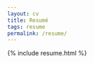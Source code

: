 ```yaml
---
layout: cv
title: Resumé
tags: resume
permalink: /resume/
---
```


<!-- <iframe width="100%" height="1080" frameBorder="0" marginwidth="0" marginheight="0" scrolling="No" hspace="0" vspace="0" src="https://docs.google.com/document/d/e/2PACX-1vQCPcv0T8h7BQ-Y2J9Y5vDBh5YQ_6mFpYSS-Wp--kmm5GhRoyx7ogDoyUIHFw8XKDkiJFU5PBZ-Nsl0/pub?embedded=true"></iframe> -->

{% include resume.html %}


<!-- # Suyog Jadhav

<div id="webaddress">
<a href="mailto:suyog.17je002775@ece.ism.ac.in">suyog.17je002775@ece.ism.ac.in</a>
|
<i class="fa fa-github"></i> <a href="http://github.com/iamsuyogjadhav">IAmSuyogJadhav</a>
|
<i class="fa fa-twitter"></i> <a href="http://twitter.com/iamsuyogjadhav">IAmSuyogJadhav</a>
</div>


## Experience
`2017-`
__Data Engineering Intern, Zendesk__ Work alongside the data science team on the machine learning driven Automatic Answers and Satisfaction Prediction products.

`2016`
__Web Developer, RMIT Melbourne__ Integrated xAPI into existing RMIT web tools, and worked on changing student’s relationship with their learning data.

`2016`
__Research Assistant, RMIT Melbourne__ Used Machine Learning and NLP libraries to predict language acquisition in second language learners.

__Tutor (Computer Science), Indigenous Tutorial Assistance Scheme__ Tutor students in algorithm design and analysis, database concepts, and software engineering fundamentals.

## Education

`2015-`
__Bachelor of Software Engineering, RMIT Melbourne__

***GPA 3.9:***  100 - Web Programming, 97 - Soft. Eng. Fundamentals, 93 - Data Comm, 89 - Discrete Math

`2011-13`
__Bachelor of Environments (Architecture), University of Melbourne__

`2007-10`
__Melbourne High School__ 95.80 / 100 ATAR

## University Leadership & Involvement

`2016-`
__President, Computer Science & IT Society__ Rebranded the club, completed its website and have set up new student engagement initiatives.

`2014-15`
__Lead Investment & IT Officer, Foresight Investment__ With over $50,000 AUM the group generated annualised returns of greater than 11% while the ASX200 went down.

`2016-`
__Founder & Vice President - RMIT Programming Club__ Setup club’s communication channels.branding, and website. Created leadership group and now run meetings biweekly

## Projects

### Insults

Uses Machine Learning to detect if online comments are insulting or derogatory. In the spirit of Google’s Perspective Project.

### aimacode/aima-(java|python)
Implemented the HITS (python and java) algorithm and CYK Parsing algorithm (java).

### sudkamp-langs-machines=(java|python)

Implementing computing theory algorithms from Sudkamp’s Languages and Machines textbook in Python and Java.

__* Please see my Github profile for other projects and pull-request contributions.__

## Awards

1​st​ Place ​in NASA’s SpaceApps Melbourne Hackathon ​APR 2016

2nd Place in Facebook Melbourne Hackathon 2017

Most Creative Team​ ​in Unihack 2016 AUG 2016


## Technical

* **Python**
* **Ruby**
* **Java**
* Git
* Web Applications & APIs
* Data Engineering
* Algorithm Design
* Scripting
-->

<!-- ## Links

* <i class="fa fa-envelope"></i> <a href="mailto:me@suyogjadhav.com">me@suyogjadhav.com</a><br />
* <i class="fa fa-github"></i> <a href="http://github.com/IAmSuyogJadhav">IAmSuyogJadhav</a><br />
*  <i class="fa fa-twitter"></i> <a href="http://twitter.com/IAmSuyogJadhav">IAmSuyogJadhav</a><br /> -->

<!-- ### Footer

Last updated: May 2013 -->
